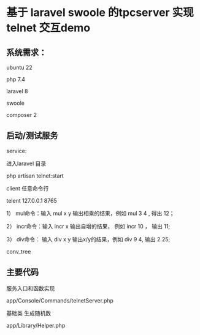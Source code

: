 
# 基于 laravel swoole 的tpcserver 实现telnet 交互demo 

## 系统需求：

ubuntu 22

php 7.4

laravel 8

swoole

composer 2


## 启动/测试服务 

service:

进入laravel 目录 

php artisan  telnet:start

client
任意命令行 

telent 127.0.0.1 8765


1）  mul命令：输入 mul x y 输出相乘的结果，例如 mul 3  4 , 得出 12；

2）  incr命令：输入 incr x  输出自增的结果， 例如 incr 10 ， 输出 11;

3）  div命令： 输入 div x y 输出x/y的结果，例如 div 9 4,   输出 2.25; 


 conv_tree


 ## 主要代码

 服务入口和函数实现
 
 app/Console/Commands/telnetServer.php
 
 
 基础类 生成随机数
 
 app/Library/Helper.php  

 


 

 

